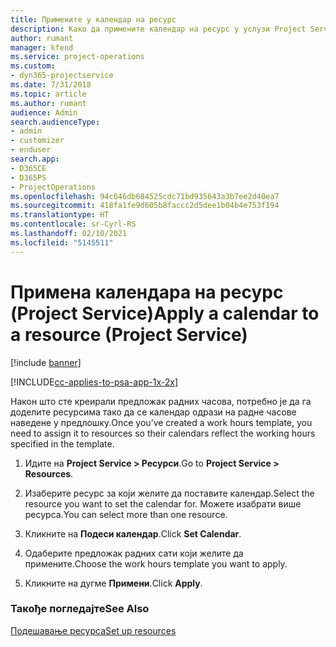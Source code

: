 ```yaml
---
title: Примените у календар на ресурс
description: Како да примените календар на ресурс у услузи Project Service
author: rumant
manager: kfend
ms.service: project-operations
ms.custom:
- dyn365-projectservice
ms.date: 7/31/2018
ms.topic: article
ms.author: rumant
audience: Admin
search.audienceType:
- admin
- customizer
- enduser
search.app:
- D365CE
- D365PS
- ProjectOperations
ms.openlocfilehash: 94c646db684525cdc71bd935643a3b7ee2d40ea7
ms.sourcegitcommit: 418fa1fe9d605b8faccc2d5dee1b04b4e753f194
ms.translationtype: HT
ms.contentlocale: sr-Cyrl-RS
ms.lasthandoff: 02/10/2021
ms.locfileid: "5145511"
---
```

# <a name="apply-a-calendar-to-a-resource-project-service"></a><span data-ttu-id="1b890-103">Примена календара на ресурс (Project Service)</span><span class="sxs-lookup"><span data-stu-id="1b890-103">Apply a calendar to a resource (Project Service)</span></span>

[!include [banner](../includes/psa-now-project-operations.md)]

[!INCLUDE[cc-applies-to-psa-app-1x-2x](../includes/cc-applies-to-psa-app-1x-2x.md)]

<span data-ttu-id="1b890-104">Након што сте креирали предложак радних часова, потребно је да га доделите ресурсима тако да се календар одрази на радне часове наведене у предлошку.</span><span class="sxs-lookup"><span data-stu-id="1b890-104">Once you’ve created a work hours template, you need to assign it to resources so their calendars reflect the working hours specified in the template.</span></span>  
  
1.  <span data-ttu-id="1b890-105">Идите на **Project Service > Ресурси**.</span><span class="sxs-lookup"><span data-stu-id="1b890-105">Go to **Project Service > Resources**.</span></span>  
  
2.  <span data-ttu-id="1b890-106">Изаберите ресурс за који желите да поставите календар.</span><span class="sxs-lookup"><span data-stu-id="1b890-106">Select the resource you want to set the calendar for.</span></span> <span data-ttu-id="1b890-107">Можете изабрати више ресурса.</span><span class="sxs-lookup"><span data-stu-id="1b890-107">You can select more than one resource.</span></span>  
  
3.  <span data-ttu-id="1b890-108">Кликните на **Подеси календар**.</span><span class="sxs-lookup"><span data-stu-id="1b890-108">Click **Set Calendar**.</span></span>  
  
4.  <span data-ttu-id="1b890-109">Одаберите предложак радних сати који желите да примените.</span><span class="sxs-lookup"><span data-stu-id="1b890-109">Choose the work hours template you want to apply.</span></span>  
  
5.  <span data-ttu-id="1b890-110">Кликните на дугме **Примени**.</span><span class="sxs-lookup"><span data-stu-id="1b890-110">Click **Apply**.</span></span>  
  
### <a name="see-also"></a><span data-ttu-id="1b890-111">Такође погледајте</span><span class="sxs-lookup"><span data-stu-id="1b890-111">See Also</span></span>  
 [<span data-ttu-id="1b890-112">Подешавање ресурса</span><span class="sxs-lookup"><span data-stu-id="1b890-112">Set up resources</span></span>](../psa/set-up-resources.md)

